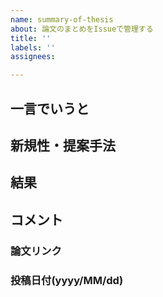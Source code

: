 ```yaml
---
name: summary-of-thesis
about: 論文のまとめをIssueで管理する
title: ''
labels: ''
assignees: 

---
```


## 一言でいうと

## 新規性・提案手法

## 結果

## コメント

### 論文リンク

### 投稿日付(yyyy/MM/dd)
